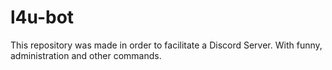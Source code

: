 # l4u-bot
This repository was made in order to facilitate a Discord Server. With funny, administration and other commands.
